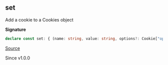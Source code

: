 ## set

Add a cookie to a Cookies object

**Signature**

```ts
declare const set: { (name: string, value: string, options?: Cookie["options"]): (self: Cookies) => Either.Either<Cookies, CookiesError>; (self: Cookies, name: string, value: string, options?: Cookie["options"]): Either.Either<Cookies, CookiesError>; }
```

[Source](https://github.com/Effect-TS/effect/tree/main/packages/platform/src/Cookies.ts#L482)

Since v1.0.0